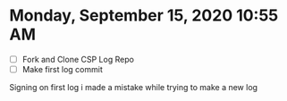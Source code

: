 # Monday, September 15, 2020 10:55 AM
- [ ] Fork and Clone CSP Log Repo
- [ ] Make first log commit

Signing on first log i made a mistake while trying to make a new log